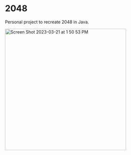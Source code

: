 # 2048
Personal project to recreate 2048 in Java.

<img width="400" alt="Screen Shot 2023-03-21 at 1 50 53 PM" src="https://user-images.githubusercontent.com/50188950/226698152-e88d2f6e-78b7-42ef-9b5b-b1c0e1916325.png">

